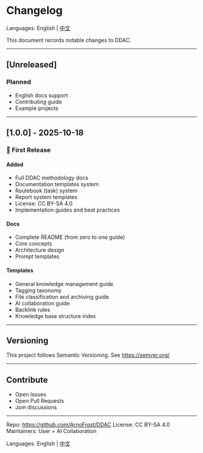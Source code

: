 # Changelog

Languages: English | [中文](CHANGELOG.md)

This document records notable changes to DDAC.

---

## [Unreleased]

### Planned
- English docs support
- Contributing guide
- Example projects

---

## [1.0.0] - 2025-10-18

### 🎉 First Release

#### Added
- Full DDAC methodology docs
- Documentation templates system
- Routebook (task) system
- Report system templates
- License: CC BY-SA 4.0
- Implementation guides and best practices

#### Docs
- Complete README (from zero to one guide)
- Core concepts
- Architecture design
- Prompt templates

#### Templates
- General knowledge management guide
- Tagging taxonomy
- File classification and archiving guide
- AI collaboration guide
- Backlink rules
- Knowledge base structure index

---

## Versioning

This project follows Semantic Versioning. See https://semver.org/

---

## Contribute
- Open Issues
- Open Pull Requests
- Join discussions

---

Repo: https://github.com/ArnoFrost/DDAC
License: CC BY-SA 4.0
Maintainers: User + AI Collaboration

Languages: English | [中文](CHANGELOG.md)